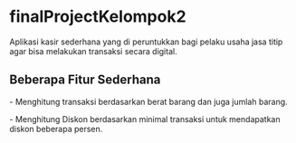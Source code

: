 # finalProjectKelompok2
Aplikasi kasir sederhana yang di peruntukkan bagi pelaku usaha jasa titip agar bisa melakukan transaksi secara digital.

<h2>Beberapa Fitur Sederhana</h2>
<p> - Menghitung transaksi berdasarkan berat barang dan juga jumlah barang.</p>
<p> - Menghitung Diskon berdasarkan minimal transaksi untuk mendapatkan diskon beberapa persen.</p>
